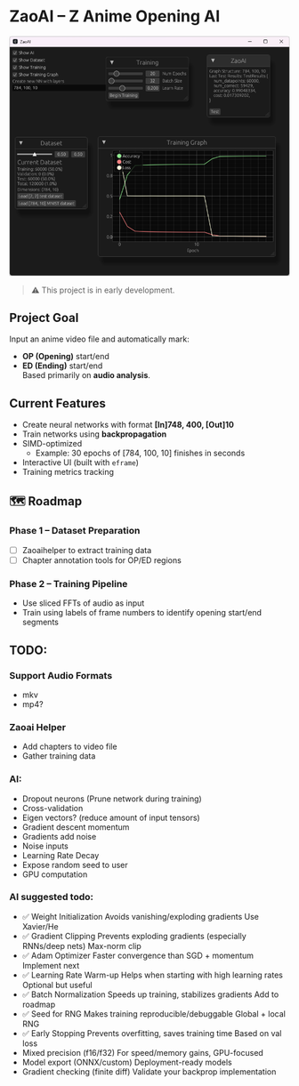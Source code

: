 # ZaoAI – Z Anime Opening AI

![alt text](zaoai/img/showcase2.png)

> ⚠️ This project is in early development.

## Project Goal
Input an anime video file and automatically mark:
- **OP (Opening)** start/end
- **ED (Ending)** start/end  
Based primarily on **audio analysis**.

## Current Features

- Create neural networks with format **[In]748, 400, [Out]10**
- Train networks using **backpropagation**
- SIMD-optimized
  - Example: 30 epochs of [784, 100, 10] finishes in seconds
- Interactive UI (built with `eframe`)
- Training metrics tracking


## 🗺️ Roadmap

### Phase 1 – Dataset Preparation
- [ ] Zaoaihelper to extract training data
- [ ] Chapter annotation tools for OP/ED regions

### Phase 2 – Training Pipeline
- Use sliced FFTs of audio as input
- Train using labels of frame numbers to identify opening start/end segments


## TODO:
### Support Audio Formats
- mkv
- mp4?

### Zaoai Helper
- Add chapters to video file
- Gather training data

### AI:
- Dropout neurons (Prune network during training)
- Cross-validation
- Eigen vectors? (reduce amount of input tensors)
- Gradient descent momentum 
- Gradients add noise
- Noise inputs
- Learning Rate Decay
- Expose random seed to user
- GPU computation

### AI suggested todo:
- ✅ Weight Initialization	Avoids vanishing/exploding gradients	Use Xavier/He
- ✅ Gradient Clipping	Prevents exploding gradients (especially RNNs/deep nets)	Max-norm clip
- ✅ Adam Optimizer	Faster convergence than SGD + momentum	Implement next
- ✅ Learning Rate Warm-up	Helps when starting with high learning rates	Optional but useful
- ✅ Batch Normalization	Speeds up training, stabilizes gradients	Add to roadmap
- ✅ Seed for RNG	Makes training reproducible/debuggable	Global + local RNG
- ✅ Early Stopping	Prevents overfitting, saves training time	Based on val loss
- Mixed precision (f16/f32)	For speed/memory gains, GPU-focused
- Model export (ONNX/custom)	Deployment-ready models
- Gradient checking (finite diff)	Validate your backprop implementation

